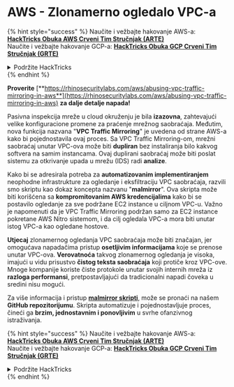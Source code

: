 # AWS - Zlonamerno ogledalo VPC-a

{% hint style="success" %}
Naučite i vežbajte hakovanje AWS-a:<img src="/.gitbook/assets/image.png" alt="" data-size="line">[**HackTricks Obuka AWS Crveni Tim Stručnjak (ARTE)**](https://training.hacktricks.xyz/courses/arte)<img src="/.gitbook/assets/image.png" alt="" data-size="line">\
Naučite i vežbajte hakovanje GCP-a: <img src="/.gitbook/assets/image (2).png" alt="" data-size="line">[**HackTricks Obuka GCP Crveni Tim Stručnjak (GRTE)**<img src="/.gitbook/assets/image (2).png" alt="" data-size="line">](https://training.hacktricks.xyz/courses/grte)

<details>

<summary>Podržite HackTricks</summary>

* Proverite [**planove pretplate**](https://github.com/sponsors/carlospolop)!
* **Pridružite se** 💬 [**Discord grupi**](https://discord.gg/hRep4RUj7f) ili [**telegram grupi**](https://t.me/peass) ili nas **pratite** na **Twitteru** 🐦 [**@hacktricks\_live**](https://twitter.com/hacktricks\_live)**.**
* **Podelite hakovanje trikova slanjem PR-ova na** [**HackTricks**](https://github.com/carlospolop/hacktricks) i [**HackTricks Cloud**](https://github.com/carlospolop/hacktricks-cloud) github repozitorijume.

</details>
{% endhint %}

**Proverite** [**https://rhinosecuritylabs.com/aws/abusing-vpc-traffic-mirroring-in-aws**](https://rhinosecuritylabs.com/aws/abusing-vpc-traffic-mirroring-in-aws) **za dalje detalje napada!**

Pasivna inspekcija mreže u cloud okruženju je bila **izazovna**, zahtevajući velike konfiguracione promene za praćenje mrežnog saobraćaja. Međutim, nova funkcija nazvana "**VPC Traffic Mirroring**" je uvedena od strane AWS-a kako bi pojednostavila ovaj proces. Sa VPC Traffic Mirroring-om, mrežni saobraćaj unutar VPC-ova može biti **dupliran** bez instaliranja bilo kakvog softvera na samim instancama. Ovaj duplirani saobraćaj može biti poslat sistemu za otkrivanje upada u mrežu (IDS) radi **analize**.

Kako bi se adresirala potreba za **automatizovanim implementiranjem** neophodne infrastrukture za ogledanje i eksfiltraciju VPC saobraćaja, razvili smo skriptu kao dokaz koncepta nazvanu "**malmirror**". Ova skripta može biti korišćena sa **kompromitovanim AWS kredencijalima** kako bi se postavilo ogledanje za sve podržane EC2 instance u ciljnom VPC-u. Važno je napomenuti da je VPC Traffic Mirroring podržan samo za EC2 instance pokretane AWS Nitro sistemom, i da cilj ogledala VPC-a mora biti unutar istog VPC-a kao ogledane hostove.

**Utjecaj** zlonamernog ogledanja VPC saobraćaja može biti značajan, jer omogućava napadačima pristup **osetljivim informacijama** koje se prenose unutar VPC-ova. **Verovatnoća** takvog zlonamernog ogledanja je visoka, imajući u vidu prisustvo **čistog teksta saobraćaja** koji protiče kroz VPC-ove. Mnoge kompanije koriste čiste protokole unutar svojih internih mreža iz **razloga performansi**, pretpostavljajući da tradicionalni napadi čoveka u sredini nisu mogući.

Za više informacija i pristup [**malmirror skripti**](https://github.com/RhinoSecurityLabs/Cloud-Security-Research/tree/master/AWS/malmirror), može se pronaći na našem **GitHub repozitorijumu**. Skripta automatizuje i pojednostavljuje proces, čineći ga **brzim, jednostavnim i ponovljivim** u svrhe ofanzivnog istraživanja.

{% hint style="success" %}
Naučite i vežbajte hakovanje AWS-a:<img src="/.gitbook/assets/image.png" alt="" data-size="line">[**HackTricks Obuka AWS Crveni Tim Stručnjak (ARTE)**](https://training.hacktricks.xyz/courses/arte)<img src="/.gitbook/assets/image.png" alt="" data-size="line">\
Naučite i vežbajte hakovanje GCP-a: <img src="/.gitbook/assets/image (2).png" alt="" data-size="line">[**HackTricks Obuka GCP Crveni Tim Stručnjak (GRTE)**<img src="/.gitbook/assets/image (2).png" alt="" data-size="line">](https://training.hacktricks.xyz/courses/grte)

<details>

<summary>Podržite HackTricks</summary>

* Proverite [**planove pretplate**](https://github.com/sponsors/carlospolop)!
* **Pridružite se** 💬 [**Discord grupi**](https://discord.gg/hRep4RUj7f) ili [**telegram grupi**](https://t.me/peass) ili nas **pratite** na **Twitteru** 🐦 [**@hacktricks\_live**](https://twitter.com/hacktricks\_live)**.**
* **Podelite hakovanje trikova slanjem PR-ova na** [**HackTricks**](https://github.com/carlospolop/hacktricks) i [**HackTricks Cloud**](https://github.com/carlospolop/hacktricks-cloud) github repozitorijume.

</details>
{% endhint %}
